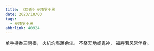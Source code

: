 ```yaml
---
title: 《祭香》专精罗小黑
date: 2023/10/03
tags:
  - 专精罗小黑
abbrlink: 40924
---
```

单手持香三两根，
火机灼燃落余尘。
不祭天地或鬼神，
福寿若风常伴身。
